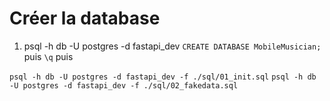 # Créer la database

1. psql -h db -U postgres -d fastapi_dev
`CREATE DATABASE MobileMusician;`
puis
`\q`
puis

`psql -h db -U postgres -d fastapi_dev -f ./sql/01_init.sql`
`psql -h db -U postgres -d fastapi_dev -f ./sql/02_fakedata.sql`